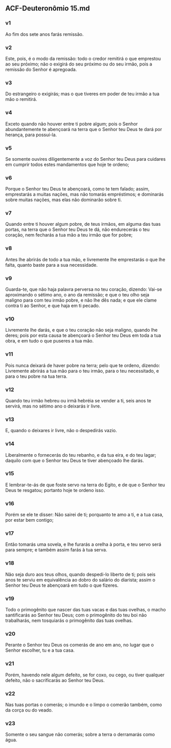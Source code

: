 ## ACF-Deuteronômio 15.md
### v1
 Ao fim dos sete anos farás remissão.
### v2
 Este, pois, é o modo da remissão: todo o credor remitirá o que emprestou ao seu próximo; não o exigirá do seu próximo ou do seu irmão, pois a remissão do Senhor é apregoada.
### v3
 Do estrangeiro o exigirás; mas o que tiveres em poder de teu irmão a tua mão o remitirá.
### v4
 Exceto quando não houver entre ti pobre algum; pois o Senhor abundantemente te abençoará na terra que o Senhor teu Deus te dará por herança, para possuí-la.
### v5
 Se somente ouvires diligentemente a voz do Senhor teu Deus para cuidares em cumprir todos estes mandamentos que hoje te ordeno;
### v6
 Porque o Senhor teu Deus te abençoará, como te tem falado; assim, emprestarás a muitas nações, mas não tomarás empréstimos; e dominarás sobre muitas nações, mas elas não dominarão sobre ti.
### v7
 Quando entre ti houver algum pobre, de teus irmãos, em alguma das tuas portas, na terra que o Senhor teu Deus te dá, não endurecerás o teu coração, nem fecharás a tua mão a teu irmão que for pobre;
### v8
 Antes lhe abrirás de todo a tua mão, e livremente lhe emprestarás o que lhe falta, quanto baste para a sua necessidade.
### v9
 Guarda-te, que não haja palavra perversa no teu coração, dizendo: Vai-se aproximando o sétimo ano, o ano da remissão; e que o teu olho seja maligno para com teu irmão pobre, e não lhe dês nada; e que ele clame contra ti ao Senhor, e que haja em ti pecado.
### v10
 Livremente lhe darás, e que o teu coração não seja maligno, quando lhe deres; pois por esta causa te abençoará o Senhor teu Deus em toda a tua obra, e em tudo o que puseres a tua mão.
### v11
 Pois nunca deixará de haver pobre na terra; pelo que te ordeno, dizendo: Livremente abrirás a tua mão para o teu irmão, para o teu necessitado, e para o teu pobre na tua terra.
### v12
 Quando teu irmão hebreu ou irmã hebréia se vender a ti, seis anos te servirá, mas no sétimo ano o deixarás ir livre.
### v13
 E, quando o deixares ir livre, não o despedirás vazio.
### v14
 Liberalmente o fornecerás do teu rebanho, e da tua eira, e do teu lagar; daquilo com que o Senhor teu Deus te tiver abençoado lhe darás.
### v15
 E lembrar-te-ás de que foste servo na terra do Egito, e de que o Senhor teu Deus te resgatou; portanto hoje te ordeno isso.
### v16
 Porém se ele te disser: Não sairei de ti; porquanto te amo a ti, e a tua casa, por estar bem contigo;
### v17
 Então tomarás uma sovela, e lhe furarás a orelha à porta, e teu servo será para sempre; e também assim farás à tua serva.
### v18
 Não seja duro aos teus olhos, quando despedi-lo liberto de ti; pois seis anos te serviu em equivalência ao dobro do salário do diarista; assim o Senhor teu Deus te abençoará em tudo o que fizeres.
### v19
 Todo o primogênito que nascer das tuas vacas e das tuas ovelhas, o macho santificarás ao Senhor teu Deus; com o primogênito do teu boi não trabalharás, nem tosquiarás o primogênito das tuas ovelhas.
### v20
 Perante o Senhor teu Deus os comerás de ano em ano, no lugar que o Senhor escolher, tu e a tua casa.
### v21
 Porém, havendo nele algum defeito, se for coxo, ou cego, ou tiver qualquer defeito, não o sacrificarás ao Senhor teu Deus.
### v22
 Nas tuas portas o comerás; o imundo e o limpo o comerão também, como da corça ou do veado.
### v23
 Somente o seu sangue não comerás; sobre a terra o derramarás como água.
